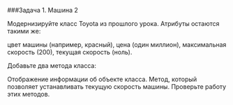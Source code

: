 ###Задача 1. Машина 2

Модернизируйте класс Toyota из прошлого урока. Атрибуты остаются такими же:

цвет машины (например, красный),
цена (один миллион),
максимальная скорость (200),
текущая скорость (ноль).


Добавьте два метода класса:

Отображение информации об объекте класса.
Метод, который позволяет устанавливать текущую скорость машины.
Проверьте работу этих методов.